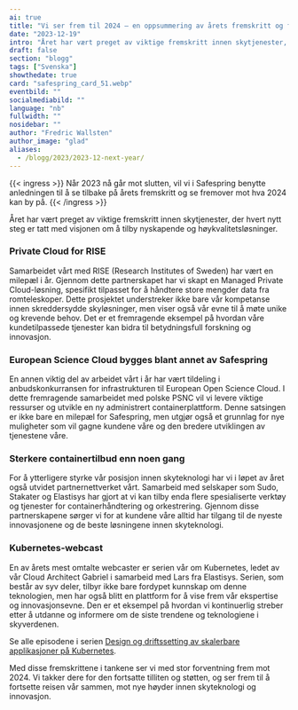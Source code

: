 ```yaml
---
ai: true
title: "Vi ser frem til 2024 – en oppsummering av årets fremskritt og fremtidsutsikter"
date: "2023-12-19"
intro: "Året har vært preget av viktige fremskritt innen skytjenester, hvor hvert nytt steg er tatt med visjonen om å tilby nyskapende løsninger av høy kvalitet."
draft: false
section: "blogg"
tags: ["Svenska"]
showthedate: true
card: "safespring_card_51.webp"
eventbild: ""
socialmediabild: ""
language: "nb"
fullwidth: ""
nosidebar: ""
author: "Fredric Wallsten"
author_image: "glad"
aliases:
  - /blogg/2023/2023-12-next-year/
---
```


{{< ingress >}}
Når 2023 nå går mot slutten, vil vi i Safespring benytte anledningen til å se tilbake på årets fremskritt og se fremover mot hva 2024 kan by på.
{{< /ingress >}}

Året har vært preget av viktige fremskritt innen skytjenester, der hvert nytt steg er tatt med visjonen om å tilby nyskapende og høykvalitetsløsninger.

### Private Cloud for RISE

Samarbeidet vårt med RISE (Research Institutes of Sweden) har vært en milepæl i år. Gjennom dette partnerskapet har vi skapt en Managed Private Cloud-løsning, spesifikt tilpasset for å håndtere store mengder data fra romteleskoper. Dette prosjektet understreker ikke bare vår kompetanse innen skreddersydde skyløsninger, men viser også vår evne til å møte unike og krevende behov. Det er et fremragende eksempel på hvordan våre kundetilpassede tjenester kan bidra til betydningsfull forskning og innovasjon.

### European Science Cloud bygges blant annet av Safespring

En annen viktig del av arbeidet vårt i år har vært tildeling i anbudskonkurransen for infrastrukturen til European Open Science Cloud. I dette fremragende samarbeidet med polske PSNC vil vi levere viktige ressurser og utvikle en ny administrert containerplattform. Denne satsingen er ikke bare en milepæl for Safespring, men utgjør også et grunnlag for nye muligheter som vil gagne kundene våre og den bredere utviklingen av tjenestene våre.

### Sterkere containertilbud enn noen gang

For å ytterligere styrke vår posisjon innen skyteknologi har vi i løpet av året også utvidet partnernettverket vårt. Samarbeid med selskaper som Sudo, Stakater og Elastisys har gjort at vi kan tilby enda flere spesialiserte verktøy og tjenester for containerhåndtering og orkestrering. Gjennom disse partnerskapene sørger vi for at kundene våre alltid har tilgang til de nyeste innovasjonene og de beste løsningene innen skyteknologi.

### Kubernetes-webcast

En av årets mest omtalte webcaster er serien vår om Kubernetes, ledet av vår Cloud Architect Gabriel i samarbeid med Lars fra Elastisys. Serien, som består av syv deler, tilbyr ikke bare fordypet kunnskap om denne teknologien, men har også blitt en plattform for å vise frem vår ekspertise og innovasjonsevne. Den er et eksempel på hvordan vi kontinuerlig streber etter å utdanne og informere om de siste trendene og teknologiene i skyverdenen.

Se alle episodene i serien [Design og driftssetting av skalerbare applikasjoner på Kubernetes](/webinar/kubernetes-15-principles).

Med disse fremskrittene i tankene ser vi med stor forventning frem mot 2024. Vi takker dere for den fortsatte tilliten og støtten, og ser frem til å fortsette reisen vår sammen, mot nye høyder innen skyteknologi og innovasjon.
